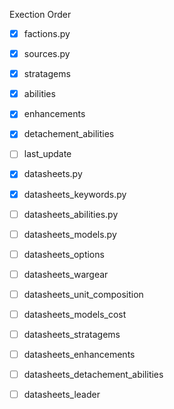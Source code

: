 Exection Order

- [x] factions.py
- [x] sources.py
- [x] stratagems
- [x] abilities
- [x] enhancements
- [x] detachement_abilities
- [ ] last_update

- [x] datasheets.py
- [x] datasheets_keywords.py
- [ ] datasheets_abilities.py
- [ ] datasheets_models.py
- [ ] datasheets_options
- [ ] datasheets_wargear
- [ ] datasheets_unit_composition
- [ ] datasheets_models_cost
- [ ] datasheets_stratagems
- [ ] datasheets_enhancements
- [ ] datasheets_detachement_abilities
- [ ] datasheets_leader
